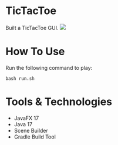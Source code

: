 # TicTacToe
Built a TicTacToe GUI. 
![](tictactoe.gif)

# How To Use
Run the following command to play:

```
bash run.sh
```

# Tools & Technologies
- JavaFX 17
- Java 17
- Scene Builder
- Gradle Build Tool
